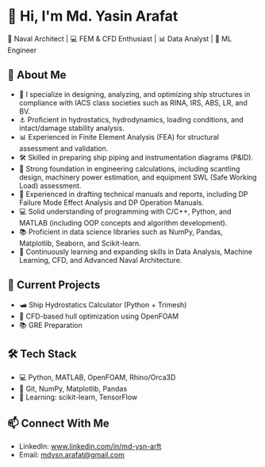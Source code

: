 # 👋 Hi, I'm Md. Yasin Arafat

🌊 Naval Architect | 💻 FEM & CFD Enthusiast | 📊 Data Analyst | 🤖 ML Engineer

## 🚀 About Me
- 🔧 I specialize in designing, analyzing, and optimizing ship structures in compliance with IACS class societies such as RINA, IRS, ABS, LR, and BV.
- ⚓ Proficient in hydrostatics, hydrodynamics, loading conditions, and intact/damage stability analysis.
- 📊 Experienced in Finite Element Analysis (FEA) for structural assessment and validation.
- 🛠️ Skilled in preparing ship piping and instrumentation diagrams (P&ID).
- 📐 Strong foundation in engineering calculations, including scantling design, machinery power estimation, and equipment SWL (Safe Working Load) assessment.
- 📄 Experienced in drafting technical manuals and reports, including DP Failure Mode Effect Analysis and DP Operation Manuals.
- 💻 Solid understanding of programming with C/C++, Python, and MATLAB (including OOP concepts and algorithm development).
- 📚 Proficient in data science libraries such as NumPy, Pandas, Matplotlib, Seaborn, and Scikit-learn.
- 🧠 Continuously learning and expanding skills in Data Analysis, Machine Learning, CFD, and Advanced Naval Architecture.


## 🔭 Current Projects
- 🛥️ Ship Hydrostatics Calculator (Python + Trimesh)
- 🌊 CFD-based hull optimization using OpenFOAM
- 📚 GRE Preparation

## 🛠️ Tech Stack
- 💻 Python, MATLAB, OpenFOAM, Rhino/Orca3D
- 🧪 Git, NumPy, Matplotlib, Pandas
- 🧠 Learning: scikit-learn, TensorFlow

## 📫 Connect With Me
- LinkedIn: www.linkedin.com/in/md-ysn-arft
- Email: mdysn.arafat@gmail.com


